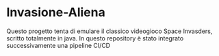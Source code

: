 # Invasione-Aliena
Questo progetto tenta di emulare il classico videogioco Space Invasders, scritto totalmente in java. In questo repository è stato integrato successivamente una pipeline CI/CD 
